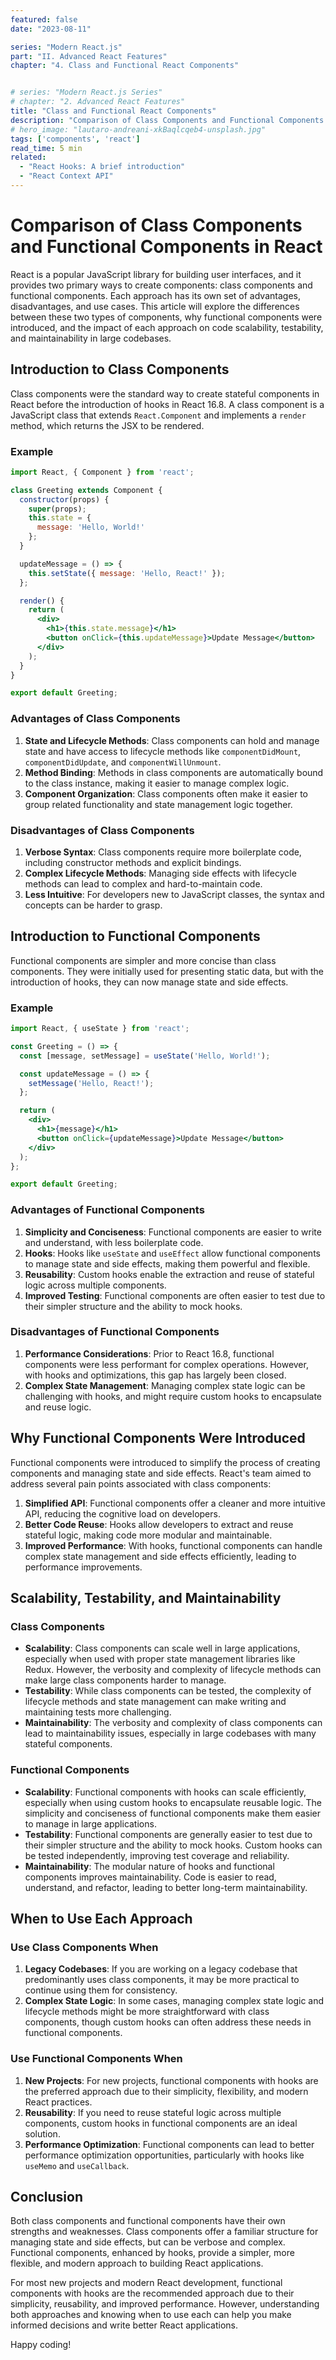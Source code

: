 ```yaml
---
featured: false
date: "2023-08-11"

series: "Modern React.js"
part: "II. Advanced React Features"
chapter: "4. Class and Functional React Components"


# series: "Modern React.js Series"
# chapter: "2. Advanced React Features"
title: "Class and Functional React Components"
description: "Comparison of Class Components and Functional Components in React."
# hero_image: "lautaro-andreani-xkBaqlcqeb4-unsplash.jpg"
tags: ['components', 'react']
read_time: 5 min
related: 
  - "React Hooks: A brief introduction"
  - "React Context API"
---
```


# Comparison of Class Components and Functional Components in React

React is a popular JavaScript library for building user interfaces, and it provides two primary ways to create components: class components and functional components. Each approach has its own set of advantages, disadvantages, and use cases. This article will explore the differences between these two types of components, why functional components were introduced, and the impact of each approach on code scalability, testability, and maintainability in large codebases.

## Introduction to Class Components

Class components were the standard way to create stateful components in React before the introduction of hooks in React 16.8. A class component is a JavaScript class that extends `React.Component` and implements a `render` method, which returns the JSX to be rendered.

### Example

```jsx {numberLines}
import React, { Component } from 'react';

class Greeting extends Component {
  constructor(props) {
    super(props);
    this.state = {
      message: 'Hello, World!'
    };
  }

  updateMessage = () => {
    this.setState({ message: 'Hello, React!' });
  };

  render() {
    return (
      <div>
        <h1>{this.state.message}</h1>
        <button onClick={this.updateMessage}>Update Message</button>
      </div>
    );
  }
}

export default Greeting;
```

### Advantages of Class Components

1. **State and Lifecycle Methods**: Class components can hold and manage state and have access to lifecycle methods like `componentDidMount`, `componentDidUpdate`, and `componentWillUnmount`.
2. **Method Binding**: Methods in class components are automatically bound to the class instance, making it easier to manage complex logic.
3. **Component Organization**: Class components often make it easier to group related functionality and state management logic together.

### Disadvantages of Class Components

1. **Verbose Syntax**: Class components require more boilerplate code, including constructor methods and explicit bindings.
2. **Complex Lifecycle Methods**: Managing side effects with lifecycle methods can lead to complex and hard-to-maintain code.
3. **Less Intuitive**: For developers new to JavaScript classes, the syntax and concepts can be harder to grasp.

## Introduction to Functional Components

Functional components are simpler and more concise than class components. They were initially used for presenting static data, but with the introduction of hooks, they can now manage state and side effects.

### Example

```jsx {numberLines}
import React, { useState } from 'react';

const Greeting = () => {
  const [message, setMessage] = useState('Hello, World!');

  const updateMessage = () => {
    setMessage('Hello, React!');
  };

  return (
    <div>
      <h1>{message}</h1>
      <button onClick={updateMessage}>Update Message</button>
    </div>
  );
};

export default Greeting;
```

### Advantages of Functional Components

1. **Simplicity and Conciseness**: Functional components are easier to write and understand, with less boilerplate code.
2. **Hooks**: Hooks like `useState` and `useEffect` allow functional components to manage state and side effects, making them powerful and flexible.
3. **Reusability**: Custom hooks enable the extraction and reuse of stateful logic across multiple components.
4. **Improved Testing**: Functional components are often easier to test due to their simpler structure and the ability to mock hooks.

### Disadvantages of Functional Components

1. **Performance Considerations**: Prior to React 16.8, functional components were less performant for complex operations. However, with hooks and optimizations, this gap has largely been closed.
2. **Complex State Management**: Managing complex state logic can be challenging with hooks, and might require custom hooks to encapsulate and reuse logic.

## Why Functional Components Were Introduced

Functional components were introduced to simplify the process of creating components and managing state and side effects. React's team aimed to address several pain points associated with class components:

1. **Simplified API**: Functional components offer a cleaner and more intuitive API, reducing the cognitive load on developers.
2. **Better Code Reuse**: Hooks allow developers to extract and reuse stateful logic, making code more modular and maintainable.
3. **Improved Performance**: With hooks, functional components can handle complex state management and side effects efficiently, leading to performance improvements.

## Scalability, Testability, and Maintainability

### Class Components

- **Scalability**: Class components can scale well in large applications, especially when used with proper state management libraries like Redux. However, the verbosity and complexity of lifecycle methods can make large class components harder to manage.
- **Testability**: While class components can be tested, the complexity of lifecycle methods and state management can make writing and maintaining tests more challenging.
- **Maintainability**: The verbosity and complexity of class components can lead to maintainability issues, especially in large codebases with many stateful components.

### Functional Components

- **Scalability**: Functional components with hooks can scale efficiently, especially when using custom hooks to encapsulate reusable logic. The simplicity and conciseness of functional components make them easier to manage in large applications.
- **Testability**: Functional components are generally easier to test due to their simpler structure and the ability to mock hooks. Custom hooks can be tested independently, improving test coverage and reliability.
- **Maintainability**: The modular nature of hooks and functional components improves maintainability. Code is easier to read, understand, and refactor, leading to better long-term maintainability.

## When to Use Each Approach

### Use Class Components When

1. **Legacy Codebases**: If you are working on a legacy codebase that predominantly uses class components, it may be more practical to continue using them for consistency.
2. **Complex State Logic**: In some cases, managing complex state logic and lifecycle methods might be more straightforward with class components, though custom hooks can often address these needs in functional components.

### Use Functional Components When

1. **New Projects**: For new projects, functional components with hooks are the preferred approach due to their simplicity, flexibility, and modern React practices.
2. **Reusability**: If you need to reuse stateful logic across multiple components, custom hooks in functional components are an ideal solution.
3. **Performance Optimization**: Functional components can lead to better performance optimization opportunities, particularly with hooks like `useMemo` and `useCallback`.

## Conclusion

Both class components and functional components have their own strengths and weaknesses. Class components offer a familiar structure for managing state and side effects, but can be verbose and complex. Functional components, enhanced by hooks, provide a simpler, more flexible, and modern approach to building React applications.

For most new projects and modern React development, functional components with hooks are the recommended approach due to their simplicity, reusability, and improved performance. However, understanding both approaches and knowing when to use each can help you make informed decisions and write better React applications.

Happy coding!
